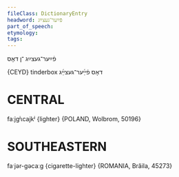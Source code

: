 ```yaml
---
fileClass: DictionaryEntry
headword: פֿײַער־געצײַג
part_of_speech: 
etymology: 
tags: 
---
```

פֿײַער־געצײַג
־ן
דאָס

{CEYD}
tinderbox דאָס פֿײַ֜ער־געצײַ֜ג

CENTRAL
========

faːjgʲɩcajkʲ {lighter} {POLAND, Wolbrom, 50196}

SOUTHEASTERN
==============

faˑjər-gəcaːg {cigarette-lighter} {ROMANIA, Brăila, 45273}
